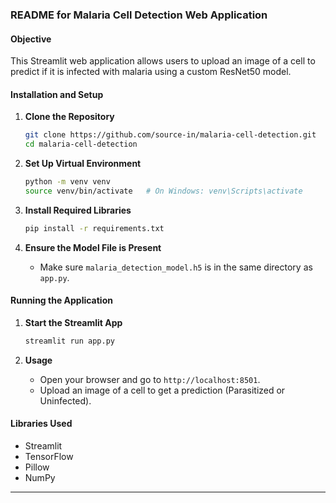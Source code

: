 ### README for Malaria Cell Detection Web Application

#### Objective
This Streamlit web application allows users to upload an image of a cell to predict if it is infected with malaria using a custom ResNet50 model.

#### Installation and Setup

1. **Clone the Repository**
   ```sh
   git clone https://github.com/source-in/malaria-cell-detection.git
   cd malaria-cell-detection
   ```

2. **Set Up Virtual Environment**
   ```sh
   python -m venv venv
   source venv/bin/activate   # On Windows: venv\Scripts\activate
   ```

3. **Install Required Libraries**
   ```sh
   pip install -r requirements.txt
   ```

4. **Ensure the Model File is Present**
   - Make sure `malaria_detection_model.h5` is in the same directory as `app.py`.

#### Running the Application

1. **Start the Streamlit App**
   ```sh
   streamlit run app.py
   ```

2. **Usage**
   - Open your browser and go to `http://localhost:8501`.
   - Upload an image of a cell to get a prediction (Parasitized or Uninfected).

#### Libraries Used
- Streamlit
- TensorFlow
- Pillow
- NumPy

---
